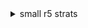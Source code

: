 <details>
<summary>small r5 strats</summary>

dash up into blue portal for bubble to go fast, and ultra into block at end (do not do a second downright as you can go too fast and skip the coin upon entering the next room like that)
![gif](https://github.com/kaizobuzz/gal-lery-collab-strat-doc/blob/main/levels/momentum_purgatory/images/r5.webp)
</details>
